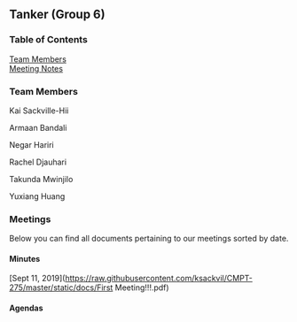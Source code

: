 ## Tanker (Group 6)

### Table of Contents  
[Team Members](#team-members)  
[Meeting Notes](#meeting-notes)  

### Team Members

Kai Sackville-Hii

Armaan Bandali

Negar Hariri

Rachel Djauhari

Takunda Mwinjilo

Yuxiang Huang

### Meetings

Below you can find all documents pertaining to our meetings sorted by date.

#### Minutes
[Sept 11, 2019](https://raw.githubusercontent.com/ksackvil/CMPT-275/master/static/docs/First Meeting!!!.pdf)

#### Agendas
